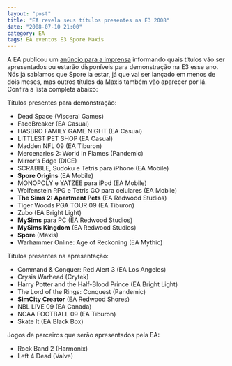 ```yaml
---
layout: "post"
title: "EA revela seus títulos presentes na E3 2008"
date: "2008-07-10 21:00"
category: EA
tags: EA eventos E3 Spore Maxis
---
```


A EA publicou um [anúncio para a imprensa](http://biz.yahoo.com/bw/080710/20080710005984.html?.v=1) informando quais títulos vão ser apresentados ou estarão disponíveis para demonstração na E3 esse ano. Nós já sabíamos que Spore ia estar, já que vai ser lançado em menos de dois meses, mas outros títulos da Maxis também vão aparecer por lá. Confira a lista completa abaixo:

Títulos presentes para demonstração:

- Dead Space (Visceral Games)
- FaceBreaker (EA Casual)
- HASBRO FAMILY GAME NIGHT (EA Casual)
- LITTLEST PET SHOP (EA Casual)
- Madden NFL 09 (EA Tiburon)
- Mercenaries 2: World in Flames (Pandemic)
- Mirror's Edge (DICE)
- SCRABBLE, Sudoku e Tetris para iPhone (EA Mobile)
- **Spore Origins** (EA Mobile)
- MONOPOLY e YATZEE para iPod (EA Mobile)
- Wolfenstein RPG e Tetris GO para celulares (EA Mobile)
- **The Sims 2: Apartment Pets** (EA Redwood Studios)
- Tiger Woods PGA TOUR 09 (EA Tiburon)
- Zubo (EA Bright Light)
- **MySims** para PC (EA Redwood Studios)
- **MySims Kingdom** (EA Redwood Studios)
- **Spore** (Maxis)
- Warhammer Online: Age of Reckoning (EA Mythic)

Títulos presentes na apresentação:

- Command & Conquer: Red Alert 3 (EA Los Angeles)
- Crysis Warhead (Crytek)
- Harry Potter and the Half-Blood Prince (EA Bright Light)
- The Lord of the Rings: Conquest (Pandemic)
- **SimCity Creator** (EA Redwood Shores)
- NBL LIVE 09 (EA Canada)
- NCAA FOOTBALL 09 (EA Tiburon)
- Skate It (EA Black Box)

Jogos de parceiros que serão apresentados pela EA:

- Rock Band 2 (Harmonix)
- Left 4 Dead (Valve)
